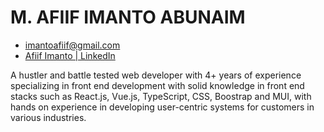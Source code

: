 # M. AFIIF IMANTO ABUNAIM
* imantoafiif@gmail.com
* [Afiif Imanto | LinkedIn](https://www.linkedin.com/in/afiif-imanto-a46a7314b/)

A hustler and battle tested web developer with 4+ years of experience specializing in front end development with solid knowledge in front end stacks such as React.js, Vue.js, TypeScript, CSS, Boostrap and MUI, with hands on experience in developing user-centric systems for customers in various industries.
